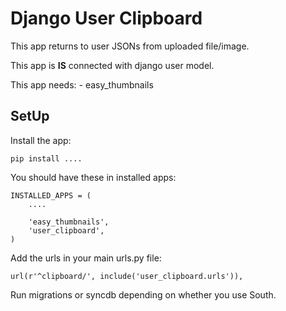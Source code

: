 # Django User Clipboard

This app returns to user JSONs from uploaded file/image.

This app is **IS** connected with django user model.

This app needs:
	- easy_thumbnails

## SetUp

Install the app:

    pip install ....

You should have these in installed apps:

    INSTALLED_APPS = (
        ....

        'easy_thumbnails',
    	'user_clipboard',
    )

Add the urls in your main urls.py file:

    url(r'^clipboard/', include('user_clipboard.urls')),

Run migrations or syncdb depending on whether you use South.